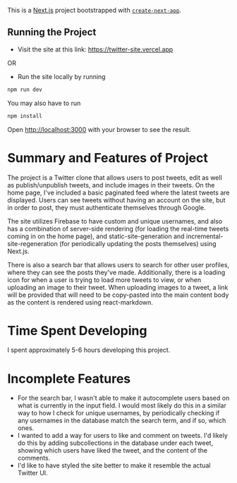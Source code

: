 This is a [Next.js](https://nextjs.org/) project bootstrapped with [`create-next-app`](https://github.com/vercel/next.js/tree/canary/packages/create-next-app).

## Running the Project

- Visit the site at this link: https://twitter-site.vercel.app

OR

- Run the site locally by running

```bash
npm run dev
```

You may also have to run

```bash
npm install
```

Open [http://localhost:3000](http://localhost:3000) with your browser to see the result.

# Summary and Features of Project

The project is a Twitter clone that allows users to post tweets, edit as well as publish/unpublish tweets, and include images in their tweets. On the home page, I've included a basic paginated feed where the latest tweets are displayed. Users can see tweets without having an account on the site, but in order to post, they must authenticate themselves through Google.

The site utilizes Firebase to have custom and unique usernames, and also has a combination of server-side rendering (for loading the real-time tweets coming in on the home page), and static-site-generation and incremental-site-regeneration (for periodically updating the posts themselves) using Next.js.

There is also a search bar that allows users to search for other user profiles, where they can see the posts they've made. Additionally, there is a loading icon for when a user is trying to load more tweets to view, or when uploading an image to their tweet. When uploading images to a tweet, a link will be provided that will need to be copy-pasted into the main content body as the content is rendered using react-markdown.

# Time Spent Developing

I spent approximately 5-6 hours developing this project.

# Incomplete Features

- For the search bar, I wasn't able to make it autocomplete users based on what is currently in the input field. I would most likely do this in a similar way to how I check for unique usernames, by periodically checking if any usernames in the database match the search term, and if so, which ones.
- I wanted to add a way for users to like and comment on tweets. I'd likely do this by adding subcollections in the database under each tweet, showing which users have liked the tweet, and the content of the comments.
- I'd like to have styled the site better to make it resemble the actual Twitter UI.
